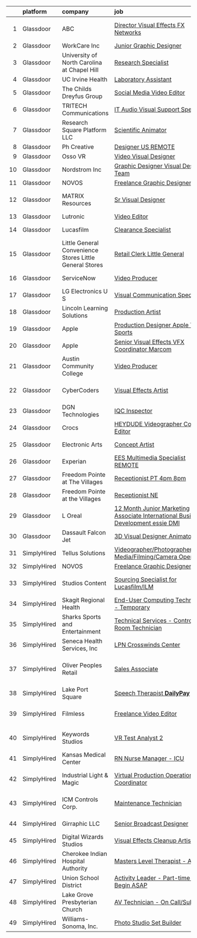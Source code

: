 

|    | platform    | company                                                   | job                                                                                                                                                                                                                                                                                                                                                                                                                                                                                                                                                                                                                                                                                                                                                                                                                                                                                                                                                                                                                                                                                                                                                                                                                                                                                                                                                                          | update_time   | location                     |
|---:|:------------|:----------------------------------------------------------|:-----------------------------------------------------------------------------------------------------------------------------------------------------------------------------------------------------------------------------------------------------------------------------------------------------------------------------------------------------------------------------------------------------------------------------------------------------------------------------------------------------------------------------------------------------------------------------------------------------------------------------------------------------------------------------------------------------------------------------------------------------------------------------------------------------------------------------------------------------------------------------------------------------------------------------------------------------------------------------------------------------------------------------------------------------------------------------------------------------------------------------------------------------------------------------------------------------------------------------------------------------------------------------------------------------------------------------------------------------------------------------|:--------------|:-----------------------------|
|  1 | Glassdoor   | ABC                                                       | [Director  Visual Effects  FX Networks ](https://www.glassdoor.com/partner/jobListing.htm?pos=127&ao=1136043&s=58&guid=00000182bf2f1937beb56f536a5812ee&src=GD_JOB_AD&t=SR&vt=w&cs=1_3d023f22&cb=1661064911508&jobListingId=1008078499989&jrtk=3-0-1gaviu6bcii2i801-1gaviu6brg4ei800-0574a9f26940b8ea-)                                                                                                                                                                                                                                                                                                                                                                                                                                                                                                                                                                                                                                                                                                                                                                                                                                                                                                                                                                                                                                                                      | 2d            | Los Angeles, CA              |
|  2 | Glassdoor   | WorkCare Inc                                              | [Junior Graphic Designer](https://www.glassdoor.com/partner/jobListing.htm?pos=119&ao=1136043&s=58&guid=00000182bf2f1937beb56f536a5812ee&src=GD_JOB_AD&t=SR&vt=w&cs=1_884065f5&cb=1661064911506&jobListingId=1008080355853&jrtk=3-0-1gaviu6bcii2i801-1gaviu6brg4ei800-3ce23db56207db34-)                                                                                                                                                                                                                                                                                                                                                                                                                                                                                                                                                                                                                                                                                                                                                                                                                                                                                                                                                                                                                                                                                     | 1d            | Remote                       |
|  3 | Glassdoor   | University of North Carolina at Chapel Hill               | [Research Specialist](https://www.glassdoor.com/partner/jobListing.htm?pos=109&ao=1136043&s=58&guid=00000182bf2f1937beb56f536a5812ee&src=GD_JOB_AD&t=SR&vt=w&cs=1_d4473972&cb=1661064911505&jobListingId=1008081057579&jrtk=3-0-1gaviu6bcii2i801-1gaviu6brg4ei800-0586c9c4d83ad046-)                                                                                                                                                                                                                                                                                                                                                                                                                                                                                                                                                                                                                                                                                                                                                                                                                                                                                                                                                                                                                                                                                         | 1d            | Chapel Hill, NC              |
|  4 | Glassdoor   | UC Irvine Health                                          | [Laboratory Assistant](https://www.glassdoor.com/partner/jobListing.htm?pos=116&ao=1136043&s=58&guid=00000182bf2f1937beb56f536a5812ee&src=GD_JOB_AD&t=SR&vt=w&cs=1_8cd5c50a&cb=1661064911505&jobListingId=1008081163314&jrtk=3-0-1gaviu6bcii2i801-1gaviu6brg4ei800-a71482d0faa15c6d-)                                                                                                                                                                                                                                                                                                                                                                                                                                                                                                                                                                                                                                                                                                                                                                                                                                                                                                                                                                                                                                                                                        | 1d            | Irvine, CA                   |
|  5 | Glassdoor   | The Childs Dreyfus Group                                  | [Social Media Video Editor](https://www.glassdoor.com/partner/jobListing.htm?pos=118&ao=1136043&s=58&guid=00000182bf2f1937beb56f536a5812ee&src=GD_JOB_AD&t=SR&vt=w&ea=1&cs=1_796e738d&cb=1661064911506&jobListingId=1008082811246&jrtk=3-0-1gaviu6bcii2i801-1gaviu6brg4ei800-71c2aa5b70a3ace8-)                                                                                                                                                                                                                                                                                                                                                                                                                                                                                                                                                                                                                                                                                                                                                                                                                                                                                                                                                                                                                                                                              | 24h           | Pahoa, HI                    |
|  6 | Glassdoor   | TRITECH Communications                                    | [IT Audio Visual Support Specialist](https://www.glassdoor.com/partner/jobListing.htm?pos=112&ao=1136043&s=58&guid=00000182bf2f1937beb56f536a5812ee&src=GD_JOB_AD&t=SR&vt=w&ea=1&cs=1_3a685ddb&cb=1661064911507&jobListingId=1008064798184&jrtk=3-0-1gaviu6bcii2i801-1gaviu6brg4ei800-a765c7ab98832c5a-)                                                                                                                                                                                                                                                                                                                                                                                                                                                                                                                                                                                                                                                                                                                                                                                                                                                                                                                                                                                                                                                                     | 10d           | Skillman, NJ                 |
|  7 | Glassdoor   | Research Square Platform LLC                              | [Scientific Animator](https://www.glassdoor.com/partner/jobListing.htm?pos=107&ao=1136043&s=58&guid=00000182bf2f1937beb56f536a5812ee&src=GD_JOB_AD&t=SR&vt=w&ea=1&cs=1_13197be9&cb=1661064911505&jobListingId=1008077063030&jrtk=3-0-1gaviu6bcii2i801-1gaviu6brg4ei800-19792b9d5a0c1b1d-)                                                                                                                                                                                                                                                                                                                                                                                                                                                                                                                                                                                                                                                                                                                                                                                                                                                                                                                                                                                                                                                                                    | 3d            | Remote                       |
|  8 | Glassdoor   | Ph Creative                                               | [Designer  US REMOTE ](https://www.glassdoor.com/partner/jobListing.htm?pos=117&ao=1136043&s=58&guid=00000182bf2f1937beb56f536a5812ee&src=GD_JOB_AD&t=SR&vt=w&cs=1_99818cc7&cb=1661064911505&jobListingId=1008079106181&jrtk=3-0-1gaviu6bcii2i801-1gaviu6brg4ei800-3b56e75042072c2a-)                                                                                                                                                                                                                                                                                                                                                                                                                                                                                                                                                                                                                                                                                                                                                                                                                                                                                                                                                                                                                                                                                        | 2d            | Remote                       |
|  9 | Glassdoor   | Osso VR                                                   | [Video   Visual Designer](https://www.glassdoor.com/partner/jobListing.htm?pos=111&ao=1136043&s=58&guid=00000182bf2f1937beb56f536a5812ee&src=GD_JOB_AD&t=SR&vt=w&cs=1_c6c258d0&cb=1661064911505&jobListingId=1008060844113&jrtk=3-0-1gaviu6bcii2i801-1gaviu6brg4ei800-127e56c8cc765d37-)                                                                                                                                                                                                                                                                                                                                                                                                                                                                                                                                                                                                                                                                                                                                                                                                                                                                                                                                                                                                                                                                                     | 12d           | Remote                       |
| 10 | Glassdoor   | Nordstrom Inc                                             | [Graphic Designer   Visual Design Team](https://www.glassdoor.com/partner/jobListing.htm?pos=110&ao=1136043&s=58&guid=00000182bf2f1937beb56f536a5812ee&src=GD_JOB_AD&t=SR&vt=w&cs=1_bf1fc23b&cb=1661064911505&jobListingId=1008081485853&jrtk=3-0-1gaviu6bcii2i801-1gaviu6brg4ei800-9c18fea80d0d8ccc-)                                                                                                                                                                                                                                                                                                                                                                                                                                                                                                                                                                                                                                                                                                                                                                                                                                                                                                                                                                                                                                                                       | 1d            | Seattle, WA                  |
| 11 | Glassdoor   | NOVOS                                                     | [Freelance Graphic Designer](https://www.glassdoor.com/partner/jobListing.htm?pos=115&ao=1136043&s=58&guid=00000182bf2f1937beb56f536a5812ee&src=GD_JOB_AD&t=SR&vt=w&ea=1&cs=1_8931c4ca&cb=1661064911505&jobListingId=1008065569895&jrtk=3-0-1gaviu6bcii2i801-1gaviu6brg4ei800-09234b0806d38a8a-)                                                                                                                                                                                                                                                                                                                                                                                                                                                                                                                                                                                                                                                                                                                                                                                                                                                                                                                                                                                                                                                                             | 10d           | Remote                       |
| 12 | Glassdoor   | MATRIX Resources                                          | [Sr  Visual Designer](https://www.glassdoor.com/partner/jobListing.htm?pos=105&ao=1110586&s=58&guid=00000182bf2f1937beb56f536a5812ee&src=GD_JOB_AD&t=SR&vt=w&ea=1&cs=1_26a03abb&cb=1661064911504&jobListingId=1008072902768&cpc=8795CF9063CD573D&jrtk=3-0-1gaviu6bcii2i801-1gaviu6brg4ei800-81c5109876f46c66--6NYlbfkN0De5ppvndiyxA0pMSLQzOe_j9Mra0KF_8EhxTxOKXtZIfhM20E97mGJ28x3XA14Fw2Pmz8zENl6CaqysjzzP-P5em76Ai6Z-OAKvvJk2k8ZI7p6BJ4_RtWMdSJqh1wKKRpSiUqjWXi_r4uCi9Lm3O_Soy-8ODshxFTWKMugx9yx-EaqmjviDdqKtW85JCP9m23vA1EbbozRZIu8LHAGK03yiKBYiGn-rtfXhTJQlDHpbuVxE1kpoCD3rBitVWcF0seSV6jQIvRM5skhNi223HmXYhnZmuZj_9-uKoJvZMDGuZUW6otyNVvKFRtVrJ8J5GaBVif19LPgxWHj4uy_QME1Yl8ZyNgRr0LHZ-J09xIQBk0icAhQsJzk8Lfq6UOcYA46s24-HIi-dKLadjSL3_eRCYimby-DJFOnuGRoneDP0VhEcOkRiGlNp3b9UcXK6uUfKKcvxz-Oky2XRX4isa3hpv-9gtVMtW0sX0O8l9Cn3kQrtg7yFsW4Kc4hR7u5iIxw0gfpZ9jWKOnCYCaiBrSQkdNTiw6OmiE_UT4xVvmovg%3D%3D)                                                                                                                                                                                                                                                                                                                                                                                                                                                                   | 5d            | San Francisco, CA            |
| 13 | Glassdoor   | Lutronic                                                  | [Video Editor](https://www.glassdoor.com/partner/jobListing.htm?pos=120&ao=1136043&s=58&guid=00000182bf2f1937beb56f536a5812ee&src=GD_JOB_AD&t=SR&vt=w&ea=1&cs=1_b5852bd6&cb=1661064911506&jobListingId=1008068476627&jrtk=3-0-1gaviu6bcii2i801-1gaviu6brg4ei800-4b6a2132ae3db397-)                                                                                                                                                                                                                                                                                                                                                                                                                                                                                                                                                                                                                                                                                                                                                                                                                                                                                                                                                                                                                                                                                           | 8d            | Remote                       |
| 14 | Glassdoor   | Lucasfilm                                                 | [Clearance Specialist](https://www.glassdoor.com/partner/jobListing.htm?pos=124&ao=1136043&s=58&guid=00000182bf2f1937beb56f536a5812ee&src=GD_JOB_AD&t=SR&vt=w&cs=1_a97c4754&cb=1661064911508&jobListingId=1008078499729&jrtk=3-0-1gaviu6bcii2i801-1gaviu6brg4ei800-e5838d1f68ff896c-)                                                                                                                                                                                                                                                                                                                                                                                                                                                                                                                                                                                                                                                                                                                                                                                                                                                                                                                                                                                                                                                                                        | 2d            | Burbank, CA                  |
| 15 | Glassdoor   | Little General Convenience Stores   Little General Stores | [Retail Clerk   Little General](https://www.glassdoor.com/partner/jobListing.htm?pos=126&ao=1136043&s=58&guid=00000182bf2f1937beb56f536a5812ee&src=GD_JOB_AD&t=SR&vt=w&ea=1&cs=1_ece8d96b&cb=1661064911508&jobListingId=1008079621478&jrtk=3-0-1gaviu6bcii2i801-1gaviu6brg4ei800-62014759fb3416e0-)                                                                                                                                                                                                                                                                                                                                                                                                                                                                                                                                                                                                                                                                                                                                                                                                                                                                                                                                                                                                                                                                          | 2d            | Beckley, WV                  |
| 16 | Glassdoor   | ServiceNow                                                | [Video Producer](https://www.glassdoor.com/partner/jobListing.htm?pos=122&ao=1136043&s=58&guid=00000182bf2f1937beb56f536a5812ee&src=GD_JOB_AD&t=SR&vt=w&cs=1_08359063&cb=1661064911508&jobListingId=1008075020280&jrtk=3-0-1gaviu6bcii2i801-1gaviu6brg4ei800-e8db1e77ef00d5a4-)                                                                                                                                                                                                                                                                                                                                                                                                                                                                                                                                                                                                                                                                                                                                                                                                                                                                                                                                                                                                                                                                                              | 4d            | San Diego, CA                |
| 17 | Glassdoor   | LG Electronics U S                                        | [Visual Communication Specialist](https://www.glassdoor.com/partner/jobListing.htm?pos=102&ao=1110586&s=58&guid=00000182bf2f1937beb56f536a5812ee&src=GD_JOB_AD&t=SR&vt=w&cs=1_eedfd4ed&cb=1661064911504&jobListingId=1008076548810&cpc=BAEB662971763A76&jrtk=3-0-1gaviu6bcii2i801-1gaviu6brg4ei800-b27381eb19f328d3--6NYlbfkN0A9atWhvSYGDXYsuIFniFeMUfyhfiKb1gamun_MyY1nlold7GTuQPjQR8xaSdlZCsN3WVtjuBvSzm5H0FgmJFBYGKQMOidBCptabuY1g5f9qse41RRh8SJVo4OR4TOIj-AiZiaGXSzlrV9EOs_-Ys0IQFlTBew0Wq73LRkzRSI0zB-Z8k_Fa-Tvp1_K46zKUOGf8HAdDQCCCIhzyQjRgANX6eb_NVup2kAINnMFN0qq7AAHB1XZffslwoVzhn7QnhtnwLG34xQ1Df8p6SMqUAp5YFk_hH-WVkqgIQ_VkKM--FgXx2QxHXNkL5LJNx86Z9rIo7kHTZspibsocrKGR3xoh7-MdsY0Q4G3LQUrAn3TN2K-RSzyNBT3uuT3s4QRFbUcJew2FseiAeqWhZjSaCYoNPWSzZ8kbckuA1jKeaUPXMW2gqqUsBKDDZzwKcA9MJDVrORgT5uZCzfsgwOmWAoZoxSpyVoyRASsXkLRAcFnbDqfA6oeOXbCvqZyfubNM-ZF3JsxVTIMvH0LUI_zF77sq0c-tsjm3g6jTzhr5-7doBV23OX39QwneeEa64qH_CT7JpO7PrNwJiRw7af4V99wy-NOF2DntPc%3D)                                                                                                                                                                                                                                                                                                                                                                                                          | 3d            | Buffalo Grove, IL            |
| 18 | Glassdoor   | Lincoln Learning Solutions                                | [Production Artist](https://www.glassdoor.com/partner/jobListing.htm?pos=125&ao=1136043&s=58&guid=00000182bf2f1937beb56f536a5812ee&src=GD_JOB_AD&t=SR&vt=w&ea=1&cs=1_2957b9a5&cb=1661064911508&jobListingId=1008078367149&jrtk=3-0-1gaviu6bcii2i801-1gaviu6brg4ei800-9a952a8317486d62-)                                                                                                                                                                                                                                                                                                                                                                                                                                                                                                                                                                                                                                                                                                                                                                                                                                                                                                                                                                                                                                                                                      | 2d            | Remote                       |
| 19 | Glassdoor   | Apple                                                     | [Production Designer  Apple TV  Sports](https://www.glassdoor.com/partner/jobListing.htm?pos=128&ao=1136043&s=58&guid=00000182bf2f1937beb56f536a5812ee&src=GD_JOB_AD&t=SR&vt=w&cs=1_d220e89d&cb=1661064911508&jobListingId=1008075337057&jrtk=3-0-1gaviu6bcii2i801-1gaviu6brg4ei800-77f8ecf0b5dcea9d-)                                                                                                                                                                                                                                                                                                                                                                                                                                                                                                                                                                                                                                                                                                                                                                                                                                                                                                                                                                                                                                                                       | 4d            | Culver City, CA              |
| 20 | Glassdoor   | Apple                                                     | [Senior Visual Effects  VFX  Coordinator  Marcom](https://www.glassdoor.com/partner/jobListing.htm?pos=129&ao=1136043&s=58&guid=00000182bf2f1937beb56f536a5812ee&src=GD_JOB_AD&t=SR&vt=w&cs=1_56ad7b13&cb=1661064911508&jobListingId=1008059355199&jrtk=3-0-1gaviu6bcii2i801-1gaviu6brg4ei800-45aed483af5455e0-)                                                                                                                                                                                                                                                                                                                                                                                                                                                                                                                                                                                                                                                                                                                                                                                                                                                                                                                                                                                                                                                             | 13d           | Cupertino, CA                |
| 21 | Glassdoor   | Austin Community College                                  | [Video Producer](https://www.glassdoor.com/partner/jobListing.htm?pos=123&ao=1136043&s=58&guid=00000182bf2f1937beb56f536a5812ee&src=GD_JOB_AD&t=SR&vt=w&cs=1_5589ce42&cb=1661064911508&jobListingId=1008076737453&jrtk=3-0-1gaviu6bcii2i801-1gaviu6brg4ei800-e260c198e198280b-)                                                                                                                                                                                                                                                                                                                                                                                                                                                                                                                                                                                                                                                                                                                                                                                                                                                                                                                                                                                                                                                                                              | 3d            | Round Rock, TX               |
| 22 | Glassdoor   | CyberCoders                                               | [Visual Effects Artist](https://www.glassdoor.com/partner/jobListing.htm?pos=101&ao=1110586&s=58&guid=00000182bf2f1937beb56f536a5812ee&src=GD_JOB_AD&t=SR&vt=w&ea=1&cs=1_e31ad7c2&cb=1661064911504&jobListingId=1008082967505&cpc=451933188B21919D&jrtk=3-0-1gaviu6bcii2i801-1gaviu6brg4ei800-c25e48562126b7e0--6NYlbfkN0CpFJQzrgRR8WqXWK1qKKEqALWJw739KlKqr2H-MSI4eoBlI4EFrmor2FYZMP3muM0sDczIvLlqMLpU8lvkVVBn2qz04jEDmZAiNk8ptBgfhC8ALrA2vKUMNrAdtnYhQjDF_sxEMnGLzIW6gO7DyZcGoa4e_lVCkbx4ZfoZeefImmPqC0TxWGm-yzbW3O6sVbWHcVzKTK36NoiGBNZRqSHwvjk_1RipzNfgCZfowv3SA17Y_FcCpfwY7hZqoezHluLd8cCtpY2VlDHxJE6yRDIgXn62V2VdFed4tO-4YLfLA-5iEn58tQYSV5FF1WokyBRVnAtK-HZczfwQguvFGDMgiIgjbTNyMNBaW-NA_RdWGopK0ASxebcXvqdhUwGZiPT_bCArlAAEnbCYh47wpACB4OmAm5UwW8aKaXI3kyzfQTjSDBg9j10wCS1O0Ler0fop0BI_O4vKuAq2hI0QfecSk0z2kr_VpHzI2aA28Wk_jzz8zVgMrYINU_wrmvkYa6rUWyl2NGfQ-mN87fHKX2qQsn9IMJZcLc5P7BhDmOszGRz_5qALoIDUfpz8E48iite5D2pYldu-Btmz0xVJgF3pfd9PpLLl2OFRfvgYsIpa60zq4zHiJMtTTAouCy0Oz7I_U4C4OichcRzbg4KsNLwOB5K4MiYKimkUTu4doXGQwfU2qnOX-ng3r7Ot4GJwQ5S4PA-jGw9o2KpB8hNf4pCRo9WlKMWKQMMPjVNukOo1nsqdv15dISjE9kmTs1ostWMYhYNshqqSwVqtetNo4zE4TL2P9qTYKh-00I0Mh94tK6n4v1y_9FJLCIuMeI3IY_fjnzdhiZRvIWbhoA0dQX4yjQAQAS5dTxt50FJt9L-N4AQxUclpNnVzVuO8gI7JerIvZ4kKGogN4o4yZSVSJgmmVV0rfwugMyt1bcl9Z3LT-2WF5zf3uvj-vTDqlkMheLAkw9wQneFWb0KXRUvaoGvscy54kBW9ty6mtLMHYnKjow%3D%3D) | 24h           | Los Angeles, CA              |
| 23 | Glassdoor   | DGN Technologies                                          | [IQC Inspector](https://www.glassdoor.com/partner/jobListing.htm?pos=121&ao=1136043&s=58&guid=00000182bf2f1937beb56f536a5812ee&src=GD_JOB_AD&t=SR&vt=w&ea=1&cs=1_4bdd3b09&cb=1661064911508&jobListingId=1008071980716&jrtk=3-0-1gaviu6bcii2i801-1gaviu6brg4ei800-615e42cb093d8d20-)                                                                                                                                                                                                                                                                                                                                                                                                                                                                                                                                                                                                                                                                                                                                                                                                                                                                                                                                                                                                                                                                                          | 5d            | Sunnyvale, CA                |
| 24 | Glassdoor   | Crocs                                                     | [HEYDUDE  Videographer   Content Editor](https://www.glassdoor.com/partner/jobListing.htm?pos=130&ao=1136043&s=58&guid=00000182bf2f1937beb56f536a5812ee&src=GD_JOB_AD&t=SR&vt=w&cs=1_0d38ef74&cb=1661064911509&jobListingId=1008074600712&jrtk=3-0-1gaviu6bcii2i801-1gaviu6brg4ei800-576f35f8f242f2c2-)                                                                                                                                                                                                                                                                                                                                                                                                                                                                                                                                                                                                                                                                                                                                                                                                                                                                                                                                                                                                                                                                      | 4d            | Westwood, MA                 |
| 25 | Glassdoor   | Electronic Arts                                           | [Concept Artist](https://www.glassdoor.com/partner/jobListing.htm?pos=108&ao=1136043&s=58&guid=00000182bf2f1937beb56f536a5812ee&src=GD_JOB_AD&t=SR&vt=w&cs=1_5d2a6e63&cb=1661064911505&jobListingId=1008079251740&jrtk=3-0-1gaviu6bcii2i801-1gaviu6brg4ei800-0af539bff2dfdd18-)                                                                                                                                                                                                                                                                                                                                                                                                                                                                                                                                                                                                                                                                                                                                                                                                                                                                                                                                                                                                                                                                                              | 2d            | Marina del Rey, CA           |
| 26 | Glassdoor   | Experian                                                  | [EES  Multimedia Specialist  REMOTE ](https://www.glassdoor.com/partner/jobListing.htm?pos=106&ao=1136043&s=58&guid=00000182bf2f1937beb56f536a5812ee&src=GD_JOB_AD&t=SR&vt=w&ea=1&cs=1_fe12d399&cb=1661064911504&jobListingId=1008080095541&jrtk=3-0-1gaviu6bcii2i801-1gaviu6brg4ei800-e6932b326ba08d5e-)                                                                                                                                                                                                                                                                                                                                                                                                                                                                                                                                                                                                                                                                                                                                                                                                                                                                                                                                                                                                                                                                    | 2d            | Costa Mesa, CA               |
| 27 | Glassdoor   | Freedom Pointe at The Villages                            | [Receptionist PT 4pm 8pm](https://www.glassdoor.com/partner/jobListing.htm?pos=104&ao=1110586&s=58&guid=00000182bf2f1937beb56f536a5812ee&src=GD_JOB_AD&t=SR&vt=w&ea=1&cs=1_2e38891c&cb=1661064911504&jobListingId=1008074278432&cpc=9908D8D4413DBB8A&jrtk=3-0-1gaviu6bcii2i801-1gaviu6brg4ei800-b756ce78af3be268--6NYlbfkN0BzEh2qhqIwwEsJYZSCP0dyPduuFwEJ4xafSbsIZn26zNLO0ApMijDyTZ-kJBLg5SpnY0CzVUMNLzlktNATFNCARu1ggPhjiT6zL69K6WRTBoMl5sRxj6RxTNlfcwJ2pRL-uJ0hLAv4lJ_pMrpEnfP4u7-WMmZJ9DplWHC9C7bXeWkXXyXXcZr0hcdjGLqwnoLW4Udq5oo-6a5ymPfiNSJRaNMBaweI0MNNG1uSeMW0WzF0-8LGl00wCRenGkCNbSAZCsnwVFkgVKwWeNLlGw3QONwEhHdNAfJqKcyeUu2lwULbwgJ7de-l_bbV5KyauckrIMIxm5rA0U-hWVNkpiWXYjClKxklZOuZSyQSwFFveXd5fiXmBLWmjW9zmb4x00a_Wi1cZaXWSIln-FVD2ieFgD5XyYO-uGC-IqdIsscq0gglPfvIoTWu9i0oyvz-s2IVHyKbxytzAbLvTDkryBUay8qmwO4B-RiBVU1VtvDSMmL14TkL5aqWY8V8QnQZx8o%3D)                                                                                                                                                                                                                                                                                                                                                                                                                                                                                                             | 4d            | Lady Lake, FL                |
| 28 | Glassdoor   | Freedom Pointe at the Villages                            | [Receptionist   NE](https://www.glassdoor.com/partner/jobListing.htm?pos=113&ao=1136043&s=58&guid=00000182bf2f1937beb56f536a5812ee&src=GD_JOB_AD&t=SR&vt=w&cs=1_85a13239&cb=1661064911505&jobListingId=1008081980246&jrtk=3-0-1gaviu6bcii2i801-1gaviu6brg4ei800-6086fe1483dabc96-)                                                                                                                                                                                                                                                                                                                                                                                                                                                                                                                                                                                                                                                                                                                                                                                                                                                                                                                                                                                                                                                                                           | 1d            | The Villages, FL             |
| 29 | Glassdoor   | L Oreal                                                   | [12 Month Junior Marketing Associate  International Business Development   essie DMI](https://www.glassdoor.com/partner/jobListing.htm?pos=103&ao=1110586&s=58&guid=00000182bf2f1937beb56f536a5812ee&src=GD_JOB_AD&t=SR&vt=w&cs=1_e9479b16&cb=1661064911504&jobListingId=1008074419657&cpc=3BA4CE39D5B5DEF5&jrtk=3-0-1gaviu6bcii2i801-1gaviu6brg4ei800-be61e8130aec0073--6NYlbfkN0B--xwTx5z5GtX4kwB4PKln9ei78TGhUZ0jXbBonS0qzEhzYeEaBt0GkTPTcdrr5Mkjm_fubdVKKysDCmne9PkzpA_5gRZjmRimUPxKm_iQUzZA4JqBadm_JJow9c8CSVb482-zmTHnutDY1YY8p-vRvQqH1bRrSOQAM2YHn9ScIzWW0zsuXBb9AcNNGjWt8wQpn4jMs1QJIo3gh3P8L3HP5PDbE-VYzQNakM2CaE5EQGCTdJL75YR-GfNqm92j2OBF80h56vnotJEzuyD6m4R2pDcqIigYIRkhH0kgh-J8_tWO_H5r7ubNZZKiomNjtME1NiJy3ZcENdgEW16NR7NY-Oyt9y_GPZQvlQNN0ObffDkve9MTm8_so9ogq266XDfMwfps4iRrelvmPRSeOXvMeVu3Qdy5fRAvYaCvqM5n79sPO0JqGs82XPpQJmDvivIbC5zKbsO7Pjwg2xt4PXuVQxxZUVN4S4zVOFqalVXL72SE5Reqi-35ziiQnlTykAzs3_STOS778J6ImO_l22LHFmwqp_TsCWKX_eS3Kq7SAwxGlHP5oAp_ynxdyECUh8biozmowIPv2u8Azi_gFyDB)                                                                                                                                                                                                                                                                                                                                                                    | 4d            | New York, NY                 |
| 30 | Glassdoor   | Dassault Falcon Jet                                       | [3D Visual Designer Animator](https://www.glassdoor.com/partner/jobListing.htm?pos=114&ao=1136043&s=58&guid=00000182bf2f1937beb56f536a5812ee&src=GD_JOB_AD&t=SR&vt=w&cs=1_ae61d928&cb=1661064911505&jobListingId=1008069594362&jrtk=3-0-1gaviu6bcii2i801-1gaviu6brg4ei800-559e5f6639662745-)                                                                                                                                                                                                                                                                                                                                                                                                                                                                                                                                                                                                                                                                                                                                                                                                                                                                                                                                                                                                                                                                                 | 7d            | Little Ferry, NJ             |
| 31 | SimplyHired | Tellus Solutions                                          | [Videographer/Photographer/Social Media/Filming/Camera Operator](https://www.simplyhired.com/job/YWKq1CbMqPHLQeQUifpMsYt1oq_RRp4gdF1AcCthK1gc6pKaYJ5sTQ?q=visual+effects)                                                                                                                                                                                                                                                                                                                                                                                                                                                                                                                                                                                                                                                                                                                                                                                                                                                                                                                                                                                                                                                                                                                                                                                                    | Recently      | San Carlos, CA               |
| 32 | SimplyHired | NOVOS                                                     | [Freelance Graphic Designer](https://www.simplyhired.com/job/Wc24mFPBkzJ1rDxbzkueumNAx8bwusSPxt6vXejTeMBU92b_msla9w?q=visual+effects)                                                                                                                                                                                                                                                                                                                                                                                                                                                                                                                                                                                                                                                                                                                                                                                                                                                                                                                                                                                                                                                                                                                                                                                                                                        | 10d           | Remote                       |
| 33 | SimplyHired | Studios Content                                           | [Sourcing Specialist for Lucasfilm/ILM](https://www.simplyhired.com/job/UeJcuxSMGZuqRWjLXATdDUd8pBvuVynY4Ov92lLlrGXH6Nzypp94jQ?q=visual+effects)                                                                                                                                                                                                                                                                                                                                                                                                                                                                                                                                                                                                                                                                                                                                                                                                                                                                                                                                                                                                                                                                                                                                                                                                                             | Today         | San Francisco, CA            |
| 34 | SimplyHired | Skagit Regional Health                                    | [End-User Computing Technician - Temporary](https://www.simplyhired.com/job/lI09PUUwnPTtJoaUmWwPq11MyTV3t6sPJMzWUrFtOdiHJoAm8p6K8Q?q=visual+effects)                                                                                                                                                                                                                                                                                                                                                                                                                                                                                                                                                                                                                                                                                                                                                                                                                                                                                                                                                                                                                                                                                                                                                                                                                         | Recently      | Mount Vernon, WA             |
| 35 | SimplyHired | Sharks Sports and Entertainment                           | [Technical Services - Control Room Technician](https://www.simplyhired.com/job/2sme_G1ENugeKRVTUeGrU-_VOSBpx7dyzukINT4-x3TmIiRYQqLvYw?q=visual+effects)                                                                                                                                                                                                                                                                                                                                                                                                                                                                                                                                                                                                                                                                                                                                                                                                                                                                                                                                                                                                                                                                                                                                                                                                                      | 11d           | San Jose, CA                 |
| 36 | SimplyHired | Seneca Health Services, Inc                               | [LPN Crosswinds Center](https://www.simplyhired.com/job/Rylk2uVJw23oEBLoIQ4cqs43Yll4-e6xT4YZa4Ta8WAirr1kJgT3RA?q=visual+effects)                                                                                                                                                                                                                                                                                                                                                                                                                                                                                                                                                                                                                                                                                                                                                                                                                                                                                                                                                                                                                                                                                                                                                                                                                                             | Recently      | Maxwelton, WV                |
| 37 | SimplyHired | Oliver Peoples Retail                                     | [Sales Associate](https://www.simplyhired.com/job/iKXPKcxyKDKX4b0sik8WgtuM4k4-HSM56C2ZVxLrre9qRHvUX6GeUQ?q=visual+effects)                                                                                                                                                                                                                                                                                                                                                                                                                                                                                                                                                                                                                                                                                                                                                                                                                                                                                                                                                                                                                                                                                                                                                                                                                                                   | 1d            | Santa Clara, CA +5 locations |
| 38 | SimplyHired | Lake Port Square                                          | [Speech Therapist **DailyPay**](https://www.simplyhired.com/job/UnbmGA5ask0d3rqUECA3Vus0b1qHb1rsdbo-W4HeVzi_DQ2TQoAJ7Q?q=visual+effects)                                                                                                                                                                                                                                                                                                                                                                                                                                                                                                                                                                                                                                                                                                                                                                                                                                                                                                                                                                                                                                                                                                                                                                                                                                     | Recently      | Leesburg, FL                 |
| 39 | SimplyHired | Filmless                                                  | [Freelance Video Editor](https://www.simplyhired.com/job/F57dzS09SjhgHE77NFjPHzo9inF4RWQ9eDNyzF5b02h3XkQbCmOgGg?q=visual+effects)                                                                                                                                                                                                                                                                                                                                                                                                                                                                                                                                                                                                                                                                                                                                                                                                                                                                                                                                                                                                                                                                                                                                                                                                                                            | 12d           | San Francisco, CA            |
| 40 | SimplyHired | Keywords Studios                                          | [VR Test Analyst 2](https://www.simplyhired.com/job/QdLXZ3KTKJFs2w8xHumDmQWCYbNrVBZYr_cnNfjY5eFfHS_IBPfQpg?q=visual+effects)                                                                                                                                                                                                                                                                                                                                                                                                                                                                                                                                                                                                                                                                                                                                                                                                                                                                                                                                                                                                                                                                                                                                                                                                                                                 | 8d            | Burlingame, CA +1 location   |
| 41 | SimplyHired | Kansas Medical Center                                     | [RN Nurse Manager - ICU](https://www.simplyhired.com/job/UET33BJLnKcWcbN2aZznvxXuK2PNFl2EhAvDiPR75IO7hMkBZx1Sxg?q=visual+effects)                                                                                                                                                                                                                                                                                                                                                                                                                                                                                                                                                                                                                                                                                                                                                                                                                                                                                                                                                                                                                                                                                                                                                                                                                                            | Recently      | Andover, KS                  |
| 42 | SimplyHired | Industrial Light & Magic                                  | [Virtual Production Operations Coordinator](https://www.simplyhired.com/job/GoNrd8hJt9uFzdq4BsE8uE5broyUBG7lYHh-w9LEAGBerH_SJJ_H6w?q=visual+effects)                                                                                                                                                                                                                                                                                                                                                                                                                                                                                                                                                                                                                                                                                                                                                                                                                                                                                                                                                                                                                                                                                                                                                                                                                         | Recently      | San Francisco, CA            |
| 43 | SimplyHired | ICM Controls Corp.                                        | [Maintenance Technician](https://www.simplyhired.com/job/MKpG2-bxhWXWB1ZMYVBf2c8_MdwqLVLyq7l2CTEvE-p4OflQd93yUA?q=visual+effects)                                                                                                                                                                                                                                                                                                                                                                                                                                                                                                                                                                                                                                                                                                                                                                                                                                                                                                                                                                                                                                                                                                                                                                                                                                            | Recently      | North Syracuse, NY           |
| 44 | SimplyHired | Girraphic LLC                                             | [Senior Broadcast Designer](https://www.simplyhired.com/job/fdtVv98VgJcLk1dKQRpSlJ1u8mn8l5ofLqE1u1ffRigiBtoFDmH6tg?q=visual+effects)                                                                                                                                                                                                                                                                                                                                                                                                                                                                                                                                                                                                                                                                                                                                                                                                                                                                                                                                                                                                                                                                                                                                                                                                                                         | Recently      | Englewood, CO                |
| 45 | SimplyHired | Digital Wizards Studios                                   | [Visual Effects Cleanup Artist](https://www.simplyhired.com/job/kkqZXaOG1mVYi_8_TZsl5EWZe3RnXtgf1yRDCdM8gE9RydYvJlysrA?q=visual+effects)                                                                                                                                                                                                                                                                                                                                                                                                                                                                                                                                                                                                                                                                                                                                                                                                                                                                                                                                                                                                                                                                                                                                                                                                                                     | Recently      | Remote                       |
| 46 | SimplyHired | Cherokee Indian Hospital Authority                        | [Masters Level Therapist - Adult](https://www.simplyhired.com/job/Zb1f9ndDfCV9DwGpRQtBDaD502p99LL1Fuxm0qJ1PxK8iNIQhLI8UA?q=visual+effects)                                                                                                                                                                                                                                                                                                                                                                                                                                                                                                                                                                                                                                                                                                                                                                                                                                                                                                                                                                                                                                                                                                                                                                                                                                   | Recently      | Cherokee, NC                 |
| 47 | SimplyHired | Union School District                                     | [Activity Leader - Part-time - Begin ASAP](https://www.simplyhired.com/job/UsjrBnE2ClXiZYuFloGDE_seL-_ZASRrbid0DESyrZ933hI7wM5AhA?q=visual+effects)                                                                                                                                                                                                                                                                                                                                                                                                                                                                                                                                                                                                                                                                                                                                                                                                                                                                                                                                                                                                                                                                                                                                                                                                                          | 6d            | San Jose, CA                 |
| 48 | SimplyHired | Lake Grove Presbyterian Church                            | [AV Technician - On Call/Substitute](https://www.simplyhired.com/job/tb9Lp_96v5nuqnhe0ZYtbeKN6hRlb-jVRHz1dLdsFAKeVM_Axvfv9Q?q=visual+effects)                                                                                                                                                                                                                                                                                                                                                                                                                                                                                                                                                                                                                                                                                                                                                                                                                                                                                                                                                                                                                                                                                                                                                                                                                                | Recently      | Lake Oswego, OR              |
| 49 | SimplyHired | Williams-Sonoma, Inc.                                     | [Photo Studio Set Builder](https://www.simplyhired.com/job/b_MtL8FH3Pzd9A4h8dunuCXYPzTgcgib2s2KMDU2sVKA5PrjszOS1g?q=visual+effects)                                                                                                                                                                                                                                                                                                                                                                                                                                                                                                                                                                                                                                                                                                                                                                                                                                                                                                                                                                                                                                                                                                                                                                                                                                          | Recently      | Richmond, CA                 |
